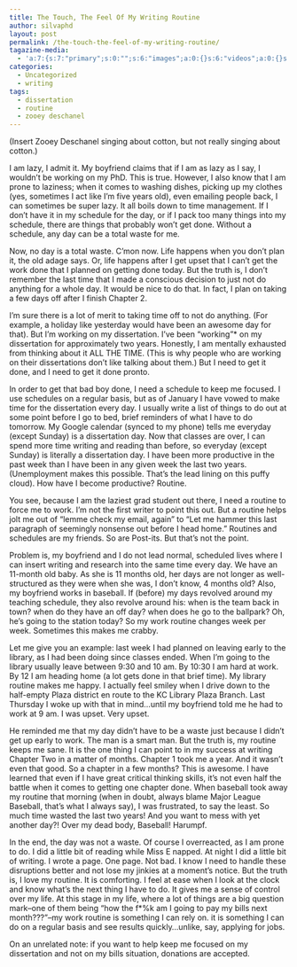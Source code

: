 ```yaml
---
title: The Touch, The Feel Of My Writing Routine
author: silvaphd
layout: post
permalink: /the-touch-the-feel-of-my-writing-routine/
tagazine-media:
  - 'a:7:{s:7:"primary";s:0:"";s:6:"images";a:0:{}s:6:"videos";a:0:{}s:11:"image_count";s:1:"0";s:6:"author";s:7:"6554901";s:7:"blog_id";s:8:"21879715";s:9:"mod_stamp";s:19:"2011-06-01 01:49:07";}'
categories:
  - Uncategorized
  - writing
tags:
  - dissertation
  - routine
  - zooey deschanel
---
```

<span class='embed-youtube' style='text-align:center; display: block;'></span> 

(Insert Zooey Deschanel singing about cotton, but not really singing about cotton.)

I am lazy, I admit it. My boyfriend claims that if I am as lazy as I say, I wouldn’t be working on my PhD. This is true. However, I also know that I am prone to laziness; when it comes to washing dishes, picking up my clothes (yes, sometimes I act like I&#8217;m five years old), even emailing people back, I can sometimes be super lazy. It all boils down to time management. If I don’t have it in my schedule for the day, or if I pack too many things into my schedule, there are things that probably won&#8217;t get done. Without a schedule, any day can be a total waste for me.

Now, no day is a total waste. C&#8217;mon now. Life happens when you don’t plan it, the old adage says. Or, life happens after I get upset that I can’t get the work done that I planned on getting done today. But the truth is, I don’t remember the last time that I made a conscious decision to just not do anything for a whole day. It would be nice to do that. In fact, I plan on taking a few days off after I finish Chapter 2.

I’m sure there is a lot of merit to taking time off to not do anything. (For example, a holiday like yesterday would have been an awesome day for that). But I’m working on my dissertation. I’ve been “working”* on my dissertation for approximately two years. Honestly, I am mentally exhausted from thinking about it ALL THE TIME. (This is why people who are working on their dissertations don&#8217;t like talking about them.) But I need to get it done, and I need to get it done pronto.

In order to get that bad boy done, I need a schedule to keep me focused. I use schedules on a regular basis, but as of January I have vowed to make time for the dissertation every day. I usually write a list of things to do out at some point before I go to bed, brief reminders of what I have to do tomorrow. My Google calendar (synced to my phone) tells me everyday (except Sunday) is a dissertation day. Now that classes are over, I can spend more time writing and reading than before, so everyday (except Sunday) is literally a dissertation day. I have been more productive in the past week than I have been in any given week the last two years. (Unemployment makes this possible. That’s the lead lining on this puffy cloud). How have I become productive? Routine.

You see, because I am the laziest grad student out there, I need a routine to force me to work. I’m not the first writer to point this out. But a routine helps jolt me out of “lemme check my email, again” to “Let me hammer this last paragraph of seemingly nonsense out before I head home.” Routines and schedules are my friends. So are Post-its. But that&#8217;s not the point.

Problem is, my boyfriend and I do not lead normal, scheduled lives where I can insert writing and research into the same time every day. We have an 11-month old baby. As she is 11 months old, her days are not longer as well-structured as they were when she was, I don&#8217;t know, 4 months old? Also, my boyfriend works in baseball. If (before) my days revolved around my teaching schedule, they also revolve around his: when is the team back in town? when do they have an off day? when does he go to the ballpark? Oh, he&#8217;s going to the station today? So my work routine changes week per week. Sometimes this makes me crabby.

Let me give you an example: last week I had planned on leaving early to the library, as I had been doing since classes ended. When I&#8217;m going to the library usually leave between 9:30 and 10 am. By 10:30 I am hard at work. By 12 I am heading home (a lot gets done in that brief time). My library routine makes me happy. I actually feel smiley when I drive down to the half-empty Plaza district en route to the KC Library Plaza Branch. Last Thursday I woke up with that in mind&#8230;until my boyfriend told me he had to work at 9 am. I was upset. Very upset.

He reminded me that my day didn’t have to be a waste just because I didn’t get up early to work. The man is a smart man. But the truth is, my routine keeps me sane. It is the one thing I can point to in my success at writing Chapter Two in a matter of months. Chapter 1 took me a year. And it wasn’t even that good. So a chapter in a few months? This is awesome. I have learned that even if I have great critical thinking skills, it&#8217;s not even half the battle when it comes to getting one chapter done. When baseball took away my routine that morning (when in doubt, always blame Major League Baseball, that&#8217;s what I always say), I was frustrated, to say the least. So much time wasted the last two years! And you want to mess with yet another day?! Over my dead body, Baseball! Harumpf.

In the end, the day was not a waste. Of course I overreacted, as I am prone to do. I did a little bit of reading while Miss E napped. At night I did a little bit of writing. I wrote a page. One page. Not bad. I know I need to handle these disruptions better and not lose my jinkies at a moment&#8217;s notice. But the truth is, I love my routine. It is comforting. I feel at ease when I look at the clock and know what’s the next thing I have to do. It gives me a sense of control over my life. At this stage in my life, where a lot of things are a big question mark&#8211;one of them being “how the f*%k am I going to pay my bills next month???”&#8211;my work routine is something I can rely on. it is something I can do on a regular basis and see results quickly&#8230;unlike, say, applying for jobs.

On an unrelated note: if you want to help keep me focused on my dissertation and not on my bills situation, donations are accepted.